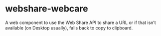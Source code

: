 # webshare-webcare

A web component to use the Web Share API to share a URL or if that isn’t available (on Desktop usually), falls back to copy to clipboard.